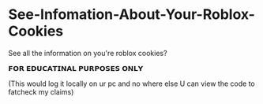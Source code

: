 # See-Infomation-About-Your-Roblox-Cookies
See all the information on you're roblox cookies? 

𝗙𝗢𝗥 𝗘𝗗𝗨𝗖𝗔𝗧𝗜𝗡𝗔𝗟 𝗣𝗨𝗥𝗣𝗢𝗦𝗘𝗦 𝗢𝗡𝗟𝗬

(This would log it locally on ur pc and no where else U can view the code to fatcheck my claims)

